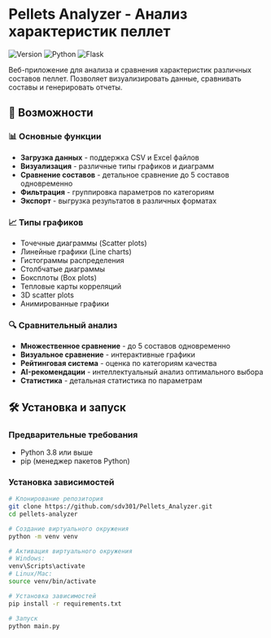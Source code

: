 
# Pellets Analyzer - Анализ характеристик пеллет

![Version](https://img.shields.io/badge/version-1.0.0-blue.svg)
![Python](https://img.shields.io/badge/python-3.8+-green.svg)
![Flask](https://img.shields.io/badge/flask-2.0+-lightgrey.svg)

Веб-приложение для анализа и сравнения характеристик различных составов пеллет. Позволяет визуализировать данные, сравнивать составы и генерировать отчеты.

## 🚀 Возможности

### 📊 Основные функции

- **Загрузка данных** - поддержка CSV и Excel файлов
- **Визуализация** - различные типы графиков и диаграмм
- **Сравнение составов** - детальное сравнение до 5 составов одновременно
- **Фильтрация** - группировка параметров по категориям
- **Экспорт** - выгрузка результатов в различных форматах

### 📈 Типы графиков

- Точечные диаграммы (Scatter plots)
- Линейные графики (Line charts)
- Гистограммы распределения
- Столбчатые диаграммы
- Боксплоты (Box plots)
- Тепловые карты корреляций
- 3D scatter plots
- Анимированные графики

### 🔍 Сравнительный анализ

- **Множественное сравнение** - до 5 составов одновременно
- **Визуальное сравнение** - интерактивные графики
- **Рейтинговая система** - оценка по категориям качества
- **AI-рекомендации** - интеллектуальный анализ оптимального выбора
- **Статистика** - детальная статистика по параметрам

## 🛠 Установка и запуск

### Предварительные требования

- Python 3.8 или выше
- pip (менеджер пакетов Python)

### Установка зависимостей

```bash
# Клонирование репозитория
git clone https://github.com/sdv301/Pellets_Analyzer.git
cd pellets-analyzer

# Создание виртуального окружения
python -m venv venv

# Активация виртуального окружения
# Windows:
venv\Scripts\activate
# Linux/Mac:
source venv/bin/activate

# Установка зависимостей
pip install -r requirements.txt

# Запуск
python main.py
```
